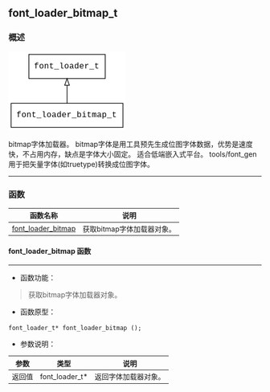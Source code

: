 ## font\_loader\_bitmap\_t
### 概述
![image](images/font_loader_bitmap_t_0.png)

bitmap字体加载器。
bitmap字体是用工具预先生成位图字体数据，优势是速度快，不占用内存，缺点是字体大小固定。
适合低端嵌入式平台。
tools/font_gen用于把矢量字体(如truetype)转换成位图字体。

----------------------------------
### 函数
<p id="font_loader_bitmap_t_methods">

| 函数名称 | 说明 | 
| -------- | ------------ | 
| <a href="#font_loader_bitmap_t_font_loader_bitmap">font\_loader\_bitmap</a> | 获取bitmap字体加载器对象。 |
#### font\_loader\_bitmap 函数
-----------------------

* 函数功能：

> <p id="font_loader_bitmap_t_font_loader_bitmap">获取bitmap字体加载器对象。


* 函数原型：

```
font_loader_t* font_loader_bitmap ();
```

* 参数说明：

| 参数 | 类型 | 说明 |
| -------- | ----- | --------- |
| 返回值 | font\_loader\_t* | 返回字体加载器对象。 |
